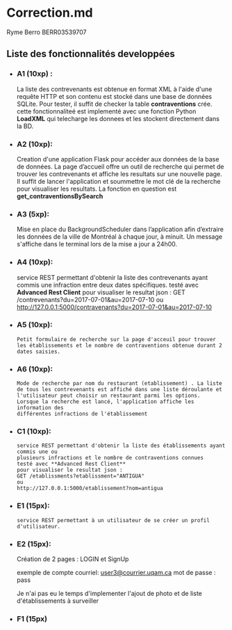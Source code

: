# Correction.md

Ryme Berro BERR03539707

## Liste des fonctionnalités developpées 

  - ### A1 (10xp) : 
    La liste des contrevenants est obtenue en format XML à l'aide d'une requête HTTP et son contenu est stocké dans une base de données SQLite.
   Pour tester, il suffit de checker la table **contraventions** crée. cette fonctionnaliteé est implementé avec une fonction Python **LoadXML** qui telecharge les donnees et les stockent directement dans la BD.

 - ### A2 (10xp): 
    Creation d'une application Flask pour accéder aux données de la base de données. La page d’accueil offre un outil de recherche qui permet de trouver les contrevenants et affiche les resultats sur une nouvelle page. 
    Il suffit de lancer l'application et soummettre le mot clé de la recherche pour visualiser les resultats. La fonction en question est **get_contraventionsBySearch**

- ### A3 (5xp): 
    Mise en place du BackgroundScheduler dans l’application afin d’extraire les données de la ville de Montréal à chaque jour, à minuit. 
    Un message s'affiche dans le terminal lors de la mise a jour a 24h00. 

- ### A4 (10xp): 
    service REST permettant d'obtenir la liste des contrevenants ayant commis une infraction entre deux dates spécifiques.
    testé avec **Advanced Rest Client**
    pour visualiser le resultat json : 
    GET /contrevenants?du=2017-07-01&au=2017-07-10
    ou
    http://127.0.0.1:5000/contravenants?du=2017-07-01&au=2017-07-10
	 
- ### A5 (10xp):  
      Petit formulaire de recherche sur la page d'acceuil pour trouver les établissements et le nombre de contraventions obtenue durant 2 dates saisies. 

- ### A6 (10xp):
      Mode de recherche par nom du restaurant (etablissement) . La liste de tous les contrevenants est affiché dans une liste déroulante et l'utilisateur peut choisir un restaurant parmi les options.
      Lorsque la recherche est lancé, l'application affiche les information des
      différentes infractions de l'établissement

- ### C1 (10xp): 
      service REST permettant d'obtenir la liste des établissements ayant commis une ou
      plusieurs infractions et le nombre de contraventions connues
      testé avec **Advanced Rest Client**
      pour visualiser le resultat json : 
      GET /etablissments?etablissment="ANTIGUA"
      ou
      http://127.0.0.1:5000/etablissement?nom=antigua

      
- ### E1 (15px):
      service REST permettant à un utilisateur de se créer un profil d'utilisateur. 

- ### E2 (15px):
    Création de 2 pages : LOGIN et SignUp

    exemple de compte
    courriel: user3@courrier.uqam.ca
    mot de passe : pass

    Je n'ai pas eu le temps d'implementer l'ajout de photo et de liste d'établissements à surveiller

- ### F1 (15px)

  

